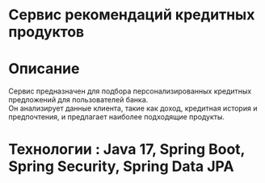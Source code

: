 # Сервис рекомендаций кредитных продуктов  

#  Описание  
Сервис предназначен для подбора персонализированных кредитных предложений для пользователей банка.  
Он анализирует данные клиента, такие как доход, кредитная история и предпочтения, и предлагает наиболее подходящие продукты.  

#  Технологии : Java 17, Spring Boot, Spring Security, Spring Data JPA 
